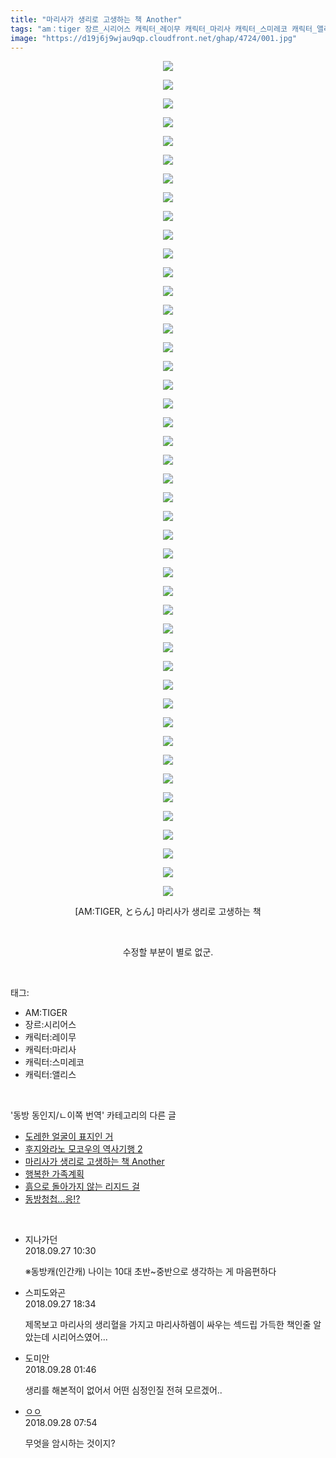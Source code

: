 ```yaml
---
title: "마리사가 생리로 고생하는 책 Another"
tags: "am：tiger 장르_시리어스 캐릭터_레이무 캐릭터_마리사 캐릭터_스미레코 캐릭터_앨리스 とらん 동방_동인지／ㄴ이쪽_번역"
image: "https://d19j6j9wjau9qp.cloudfront.net/ghap/4724/001.jpg"
---
```

<div class="article">
<p style="text-align: center; clear: none; float: none;"><img src="{{ site.imgserver8 }}/ghap/4724/001.jpg"/></p>
<p style="text-align: center; clear: none; float: none;"><img src="{{ site.imgserver8 }}/ghap/4724/002.jpg"/></p>
<p style="text-align: center; clear: none; float: none;"><img src="{{ site.imgserver8 }}/ghap/4724/003.jpg"/></p>
<p style="text-align: center; clear: none; float: none;"><img src="{{ site.imgserver8 }}/ghap/4724/004.jpg"/></p>
<p style="text-align: center; clear: none; float: none;"><img src="{{ site.imgserver8 }}/ghap/4724/005.jpg"/></p>
<p style="text-align: center; clear: none; float: none;"><img src="{{ site.imgserver8 }}/ghap/4724/006.jpg"/></p>
<p style="text-align: center; clear: none; float: none;"><img src="{{ site.imgserver8 }}/ghap/4724/007.jpg"/></p>
<p style="text-align: center; clear: none; float: none;"><img src="{{ site.imgserver8 }}/ghap/4724/008.jpg"/></p>
<p style="text-align: center; clear: none; float: none;"><img src="{{ site.imgserver8 }}/ghap/4724/009.jpg"/></p>
<p style="text-align: center; clear: none; float: none;"><img src="{{ site.imgserver8 }}/ghap/4724/010.jpg"/></p>
<p style="text-align: center; clear: none; float: none;"><img src="{{ site.imgserver8 }}/ghap/4724/011.jpg"/></p>
<p style="text-align: center; clear: none; float: none;"><img src="{{ site.imgserver8 }}/ghap/4724/012.jpg"/></p>
<p style="text-align: center; clear: none; float: none;"><img src="{{ site.imgserver8 }}/ghap/4724/013.jpg"/></p>
<p style="text-align: center; clear: none; float: none;"><img src="{{ site.imgserver8 }}/ghap/4724/014.jpg"/></p>
<p style="text-align: center; clear: none; float: none;"><img src="{{ site.imgserver8 }}/ghap/4724/015.jpg"/></p>
<p style="text-align: center; clear: none; float: none;"><img src="{{ site.imgserver8 }}/ghap/4724/016.jpg"/></p>
<p style="text-align: center; clear: none; float: none;"><img src="{{ site.imgserver8 }}/ghap/4724/017.jpg"/></p>
<p style="text-align: center; clear: none; float: none;"><img src="{{ site.imgserver8 }}/ghap/4724/018.jpg"/></p>
<p style="text-align: center; clear: none; float: none;"><img src="{{ site.imgserver8 }}/ghap/4724/019.jpg"/></p>
<p style="text-align: center; clear: none; float: none;"><img src="{{ site.imgserver8 }}/ghap/4724/020.jpg"/></p>
<p style="text-align: center; clear: none; float: none;"><img src="{{ site.imgserver8 }}/ghap/4724/021.jpg"/></p>
<p style="text-align: center; clear: none; float: none;"><img src="{{ site.imgserver8 }}/ghap/4724/022.jpg"/></p>
<p style="text-align: center; clear: none; float: none;"><img src="{{ site.imgserver8 }}/ghap/4724/023.jpg"/></p>
<p style="text-align: center; clear: none; float: none;"><img src="{{ site.imgserver8 }}/ghap/4724/024.jpg"/></p>
<p style="text-align: center; clear: none; float: none;"><img src="{{ site.imgserver8 }}/ghap/4724/025.jpg"/></p>
<p style="text-align: center; clear: none; float: none;"><img src="{{ site.imgserver8 }}/ghap/4724/026.jpg"/></p>
<p style="text-align: center; clear: none; float: none;"><img src="{{ site.imgserver8 }}/ghap/4724/027.jpg"/></p>
<p style="text-align: center; clear: none; float: none;"><img src="{{ site.imgserver8 }}/ghap/4724/028.jpg"/></p>
<p style="text-align: center; clear: none; float: none;"><img src="{{ site.imgserver8 }}/ghap/4724/029.jpg"/></p>
<p style="text-align: center; clear: none; float: none;"><img src="{{ site.imgserver8 }}/ghap/4724/030.jpg"/></p>
<p style="text-align: center; clear: none; float: none;"><img src="{{ site.imgserver8 }}/ghap/4724/031.jpg"/></p>
<p style="text-align: center; clear: none; float: none;"><img src="{{ site.imgserver8 }}/ghap/4724/032.jpg"/></p>
<p style="text-align: center; clear: none; float: none;"><img src="{{ site.imgserver8 }}/ghap/4724/033.jpg"/></p>
<p style="text-align: center; clear: none; float: none;"><img src="{{ site.imgserver8 }}/ghap/4724/034.jpg"/></p>
<p style="text-align: center; clear: none; float: none;"><img src="{{ site.imgserver8 }}/ghap/4724/035.jpg"/></p>
<p style="text-align: center; clear: none; float: none;"><img src="{{ site.imgserver8 }}/ghap/4724/036.jpg"/></p>
<p style="text-align: center; clear: none; float: none;"><img src="{{ site.imgserver8 }}/ghap/4724/037.jpg"/></p>
<p style="text-align: center; clear: none; float: none;"><img src="{{ site.imgserver8 }}/ghap/4724/038.jpg"/></p>
<p style="text-align: center; clear: none; float: none;"><img src="{{ site.imgserver8 }}/ghap/4724/039.jpg"/></p>
<p style="text-align: center; clear: none; float: none;"><img src="{{ site.imgserver8 }}/ghap/4724/040.jpg"/></p>
<p style="text-align: center; clear: none; float: none;"><img src="{{ site.imgserver8 }}/ghap/4724/041.jpg"/></p>
<p style="text-align: center; clear: none; float: none;"><img src="{{ site.imgserver8 }}/ghap/4724/042.jpg"/></p>
<p style="text-align: center; clear: none; float: none;"><img src="{{ site.imgserver8 }}/ghap/4724/043.jpg"/></p>
<p style="text-align: center; clear: none; float: none;"><img src="{{ site.imgserver8 }}/ghap/4724/044.jpg"/></p>
<p style="text-align: center; clear: none; float: none;"><img src="{{ site.imgserver8 }}/ghap/4724/045.jpg"/></p>
<p style="text-align: center; clear: none; float: none;">[AM:TIGER, とらん] 마리사가 생리로 고생하는 책</p>
<p style="text-align: center; clear: none; float: none;"><br/></p>
<p style="text-align: center; clear: none; float: none;">수정할 부분이 별로 없군.</p>
</div><br/>
<div class="tagTrail">
<p>태그: </p>
<ul>
<li>AM:TIGER</li>
<li>장르:시리어스</li>
<li>캐릭터:레이무</li>
<li>캐릭터:마리사</li>
<li>캐릭터:스미레코</li>
<li>캐릭터:앨리스</li>
</ul>
</div><br/>
<div class="another">
<p>'동방 동인지/ㄴ이쪽 번역' 카테고리의 다른 글</p>
<ul>
<li><a href="/ghap_4729">도레한 얼굴이 표지인 거</a></li>
<li><a href="/ghap_4727">후지와라노 모코우의 역사기행 2</a></li>
<li><a href="/ghap_4724">마리사가 생리로 고생하는 책 Another</a></li>
<li><a href="/ghap_4712">행복한 가족계획</a></li>
<li><a href="/ghap_4707">흙으로 돌아가지 않는 리지드 걸</a></li>
<li><a href="/ghap_4705">동방청첩…응!?</a></li>
</ul>
</div><br/>
<div class="cb_module cb_fluid">
<div class="cb_wrt cb_profile">
<div class="comment">
<ul>
<li class="cb_thumb_off" id="comment15340484">
<div class="cb_comment_area">
<div class="cb_info_area">
<div class="cb_section">
<span class="cb_nick_name">지나가던</span>
</div>
<div class="cb_section">
<span class="cb_date">2018.09.27 10:30 </span>
</div>
</div>
<div class="cb_dsc_comment">
<p class="cb_dsc">
											※동방캐(인간캐) 나이는 10대 초반~중반으로 생각하는 게 마음편하다
										</p>
</div>
</div></li>
<li class="cb_thumb_off" id="comment15340701">
<div class="cb_comment_area">
<div class="cb_info_area">
<div class="cb_section">
<span class="cb_nick_name">스피도와곤</span>
</div>
<div class="cb_section">
<span class="cb_date">2018.09.27 18:34 </span>
</div>
</div>
<div class="cb_dsc_comment">
<p class="cb_dsc">
											제목보고 마리사의 생리혈을 가지고 마리사하렘이 싸우는 섹드립 가득한 책인줄 알았는데 시리어스였어...
										</p>
</div>
</div></li>
<li class="cb_thumb_off" id="comment15340918">
<div class="cb_comment_area">
<div class="cb_info_area">
<div class="cb_section">
<span class="cb_nick_name">도미안</span>
</div>
<div class="cb_section">
<span class="cb_date">2018.09.28 01:46 </span>
</div>
</div>
<div class="cb_dsc_comment">
<p class="cb_dsc">
											생리를 해본적이 없어서 어떤 심정인질 전혀 모르겠어..
										</p>
</div>
</div></li>
<li class="cb_thumb_off" id="comment15341026">
<div class="cb_comment_area">
<div class="cb_info_area">
<div class="cb_section">
<span class="cb_nick_name"> <a href="http://i8999999u998" onclick="return openLinkInNewWindow(this)">ㅇㅇ</a></span>
</div>
<div class="cb_section">
<span class="cb_date">2018.09.28 07:54 </span>
</div>
</div>
<div class="cb_dsc_comment">
<p class="cb_dsc">
											무엇을 암시하는 것이지?
										</p>
</div>
</div></li>
</ul>
</div>
</div><!-- commentList close -->
</div><br/>
